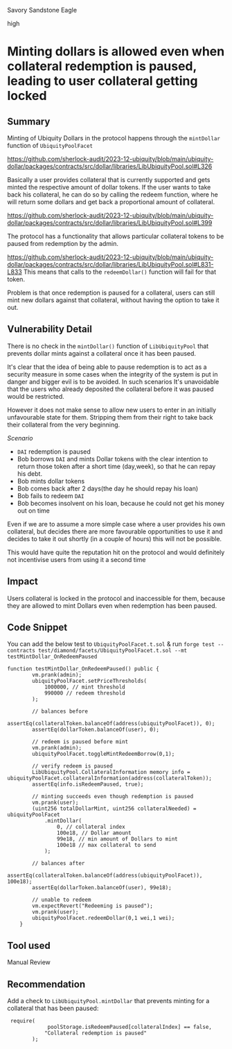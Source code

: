 Savory Sandstone Eagle

high

# Minting dollars is allowed even when collateral redemption is paused, leading to user collateral getting locked

## Summary
Minting of Ubiquity Dollars in the protocol happens through the `mintDollar` function of  `UbiquityPoolFacet`

https://github.com/sherlock-audit/2023-12-ubiquity/blob/main/ubiquity-dollar/packages/contracts/src/dollar/libraries/LibUbiquityPool.sol#L326


Basically a user provides collateral that is currently supported and gets minted the respective amount of dollar tokens. If the user wants to take back his collateral, he can do so by calling the redeem function, where he will return some dollars and get back a proportional amount of collateral.

https://github.com/sherlock-audit/2023-12-ubiquity/blob/main/ubiquity-dollar/packages/contracts/src/dollar/libraries/LibUbiquityPool.sol#L399

The protocol has a functionality that allows particular collateral tokens to be paused from redemption by the admin. 

https://github.com/sherlock-audit/2023-12-ubiquity/blob/main/ubiquity-dollar/packages/contracts/src/dollar/libraries/LibUbiquityPool.sol#L831-L833
This means that calls to the `redeemDollar()` function will fail for that token.

Problem is that once redemption is paused for a collateral, users can still mint new dollars against that collateral, without having the option to take it out.

## Vulnerability Detail
There is no check in the `mintDollar()` function of `LibUbiquityPool` that prevents dollar mints against a collateral once it has been paused.

It's clear that the idea of being able to pause redemption is to act as  a security measure in some cases when the integrity of the system is put in danger and bigger evil is to be avoided. In such scenarios It's unavoidable that the users who already deposited the collateral before it was paused would be restricted.

However it does not make sense to allow new users to enter in an initially unfavourable state for them. Stripping them from their right to take back their collateral from the very beginning.


*Scenario*
- `DAI` redemption is paused
- Bob borrows `DAI` and mints Dollar tokens with the clear intention to return those token after a short time (day,week), so that he can repay his debt.
- Bob mints dollar tokens 
- Bob comes back after 2 days(the day he should repay his loan)
- Bob fails to redeem `DAI`
- Bob becomes insolvent on his loan, because he could not get his money out on time

Even if we are to assume a more simple case where a user provides his own collateral, but decides there are more favourable opportunities to use it and decides to take it out shortly (in a couple of hours) this will not be possible.

This would have quite the reputation hit on the protocol and would definitely not incentivise users from using it a second time

## Impact
Users collateral is locked in the protocol and inaccessible for them, because they are allowed to mint Dollars even when redemption has been paused.

## Code Snippet
You can add the below test to `UbiquityPoolFacet.t.sol` & run `forge test --contracts test/diamond/facets/UbiquityPoolFacet.t.sol --mt testMintDollar_OnRedeemPaused `

```solidity
function testMintDollar_OnRedeemPaused() public {
        vm.prank(admin);
        ubiquityPoolFacet.setPriceThresholds(
            1000000, // mint threshold
            990000 // redeem threshold
        );

        // balances before
        assertEq(collateralToken.balanceOf(address(ubiquityPoolFacet)), 0);
        assertEq(dollarToken.balanceOf(user), 0);

        // redeem is paused before mint
        vm.prank(admin);
        ubiquityPoolFacet.toggleMintRedeemBorrow(0,1);

        // verify redeem is paused
        LibUbiquityPool.CollateralInformation memory info = ubiquityPoolFacet.collateralInformation(address(collateralToken));
        assertEq(info.isRedeemPaused, true);

        // minting succeeds even though redemption is paused
        vm.prank(user);
        (uint256 totalDollarMint, uint256 collateralNeeded) = ubiquityPoolFacet
            .mintDollar(
                0, // collateral index
                100e18, // Dollar amount
                99e18, // min amount of Dollars to mint
                100e18 // max collateral to send
            );

        // balances after
        assertEq(collateralToken.balanceOf(address(ubiquityPoolFacet)), 100e18);
        assertEq(dollarToken.balanceOf(user), 99e18);

        // unable to redeem
        vm.expectRevert("Redeeming is paused");
        vm.prank(user);
        ubiquityPoolFacet.redeemDollar(0,1 wei,1 wei);
    }
```

## Tool used

Manual Review

## Recommendation
Add a check to `LibUbiquityPool.mintDollar` that prevents minting for a collateral that has been paused:

```solidity
 require(
             poolStorage.isRedeemPaused[collateralIndex] == false,
            "Collateral redemption is paused"
        );
```

